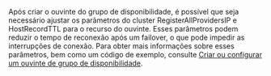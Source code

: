 Após criar o ouvinte do grupo de disponibilidade, é possível que seja necessário ajustar os parâmetros do cluster RegisterAllProvidersIP e HostRecordTTL para o recurso do ouvinte. Esses parâmetros podem reduzir o tempo de reconexão após um failover, o que pode impedir as interrupções de conexão. Para obter mais informações sobre esses parâmetros, bem como um código de exemplo, consulte [Criar ou configurar um ouvinte de grupo de disponibilidade](https://msdn.microsoft.com/library/hh213080.aspx#MultiSubnetFailover).

